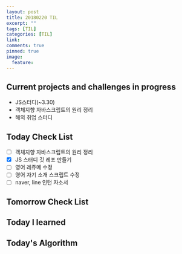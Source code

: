 ```yaml
---
layout: post
title: 20180220 TIL
excerpt: ""
tags: [TIL]
categories: [TIL]
link:
comments: true
pinned: true
image:
  feature:
---
```


## Current projects and challenges in progress

- JS스터디(~3.30)
- 객체지향 자바스크립트의 원리 정리
- 해외 취업 스터디

## Today Check List

- [ ] 객체지향 자바스크립트의 원리 정리 
- [x] JS 스터디 깃 레포 만들기
- [ ] 영어 레쥬메 수정
- [ ] 영어 자기 소개 스크립트 수정
- [ ] naver, line 인턴 자소서

## Tomorrow Check List



## Today I learned



## Today's Algorithm

